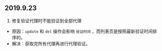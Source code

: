 ## 2019.9.23
1. 修复验证代理时不能验证到全部代理
- 原因：`update` 和 `del` 操作会影响 `验证时间` ，而列表页是按照最新验证时间排序的。
- 解决：获取完所有代理再进行代理验证。
